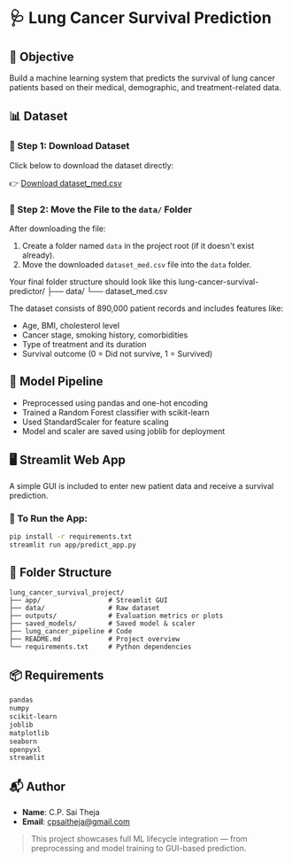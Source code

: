 # 🩺 Lung Cancer Survival Prediction

## 🎯 Objective
Build a machine learning system that predicts the survival of lung cancer patients based on their medical, demographic, and treatment-related data.

## 📊 Dataset
### 📂 Step 1: Download Dataset
Click below to download the dataset directly:

👉 [Download dataset_med.csv](https://drive.google.com/uc?export=download&id=17zbgw3Ef_4SUJSr69sBUD1IPDxC1_0IZ)

### 📂 Step 2: Move the File to the `data/` Folder

After downloading the file:

1. Create a folder named `data` in the project root (if it doesn't exist already).
2. Move the downloaded `dataset_med.csv` file into the `data` folder.

Your final folder structure should look like this
lung-cancer-survival-predictor/
├── data/
  └── dataset_med.csv
  
The dataset consists of 890,000 patient records and includes features like:
- Age, BMI, cholesterol level
- Cancer stage, smoking history, comorbidities
- Type of treatment and its duration
- Survival outcome (0 = Did not survive, 1 = Survived)

## 🔧 Model Pipeline
- Preprocessed using pandas and one-hot encoding
- Trained a Random Forest classifier with scikit-learn
- Used StandardScaler for feature scaling
- Model and scaler are saved using joblib for deployment

## 🖥 Streamlit Web App
A simple GUI is included to enter new patient data and receive a survival prediction.

### 🏃 To Run the App:
```bash
pip install -r requirements.txt
streamlit run app/predict_app.py
```

## 📁 Folder Structure
```
lung_cancer_survival_project/
├── app/                 # Streamlit GUI
├── data/                # Raw dataset
├── outputs/             # Evaluation metrics or plots
├── saved_models/        # Saved model & scaler
├── lung_cancer_pipeline # Code
├── README.md            # Project overview
└── requirements.txt     # Python dependencies 
```

## 📦 Requirements
```bash
pandas
numpy
scikit-learn
joblib
matplotlib
seaborn
openpyxl
streamlit
```

## 📬 Author
- **Name**: C.P. Sai Theja  
- **Email**: [cpsaitheja@gmail.com](mailto:cpsaitheja@gmail.com)

> This project showcases full ML lifecycle integration — from preprocessing and model training to GUI-based prediction.
